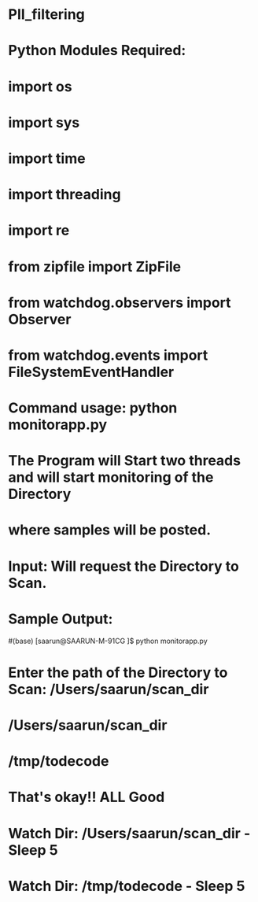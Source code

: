 # PII_filtering
# Python Modules Required:
# import os
# import sys
# import time
# import threading
# import re
#
# from zipfile import ZipFile
# from watchdog.observers import Observer
# from watchdog.events import FileSystemEventHandler

# Command usage: python monitorapp.py
# The Program will Start two threads and will start monitoring of the Directory
# where samples will be posted.
# Input: Will request the Directory to Scan.

# Sample Output:
#(base) [saarun@SAARUN-M-91CG ]$ python monitorapp.py
# Enter the path of the Directory to Scan: /Users/saarun/scan_dir
# /Users/saarun/scan_dir
# /tmp/todecode
# That's okay!! ALL Good
# Watch Dir: /Users/saarun/scan_dir - Sleep 5
# Watch Dir: /tmp/todecode - Sleep 5

